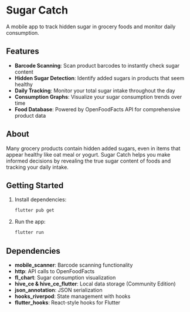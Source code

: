 # Sugar Catch

A mobile app to track hidden sugar in grocery foods and monitor daily consumption.

## Features

- **Barcode Scanning**: Scan product barcodes to instantly check sugar content
- **Hidden Sugar Detection**: Identify added sugars in products that seem healthy
- **Daily Tracking**: Monitor your total sugar intake throughout the day
- **Consumption Graphs**: Visualize your sugar consumption trends over time
- **Food Database**: Powered by OpenFoodFacts API for comprehensive product data

## About

Many grocery products contain hidden added sugars, even in items that appear healthy like oat meal or yogurt. Sugar Catch helps you make informed decisions by revealing the true sugar content of foods and tracking your daily intake.

## Getting Started

1. Install dependencies:
   ```bash
   flutter pub get
   ```

2. Run the app:
   ```bash
   flutter run
   ```

## Dependencies

- **mobile_scanner**: Barcode scanning functionality
- **http**: API calls to OpenFoodFacts
- **fl_chart**: Sugar consumption visualization
- **hive_ce & hive_ce_flutter**: Local data storage (Community Edition)
- **json_annotation**: JSON serialization
- **hooks_riverpod**: State management with hooks
- **flutter_hooks**: React-style hooks for Flutter
